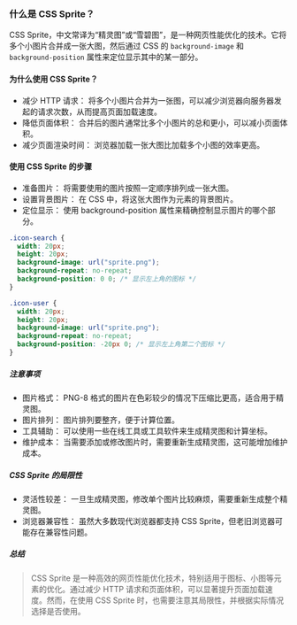 ### 什么是 CSS Sprite？

CSS Sprite，中文常译为“精灵图”或“雪碧图”，是一种网页性能优化的技术。它将多个小图片合并成一张大图，然后通过 CSS 的 `background-image` 和 `background-position` 属性来定位显示其中的某一部分。

#### 为什么使用 CSS Sprite？

- 减少 HTTP 请求： 将多个小图片合并为一张图，可以减少浏览器向服务器发起的请求次数，从而提高页面加载速度。
- 降低页面体积： 合并后的图片通常比多个小图片的总和更小，可以减小页面体积。
- 减少页面渲染时间： 浏览器加载一张大图比加载多个小图的效率更高。

#### 使用 CSS Sprite 的步骤

- 准备图片： 将需要使用的图片按照一定顺序排列成一张大图。
- 设置背景图片： 在 CSS 中，将这张大图作为元素的背景图片。
- 定位显示： 使用 background-position 属性来精确控制显示图片的哪个部分。

```css
.icon-search {
  width: 20px;
  height: 20px;
  background-image: url("sprite.png");
  background-repeat: no-repeat;
  background-position: 0 0; /* 显示左上角的图标 */
}

.icon-user {
  width: 20px;
  height: 20px;
  background-image: url("sprite.png");
  background-repeat: no-repeat;
  background-position: -20px 0; /* 显示左上角第二个图标 */
}
```

##### 注意事项

- 图片格式： PNG-8 格式的图片在色彩较少的情况下压缩比更高，适合用于精灵图。
- 图片排列： 图片排列要整齐，便于计算位置。
- 工具辅助： 可以使用一些在线工具或工具软件来生成精灵图和计算坐标。
- 维护成本： 当需要添加或修改图片时，需要重新生成精灵图，这可能增加维护成本。

##### CSS Sprite 的局限性

- 灵活性较差： 一旦生成精灵图，修改单个图片比较麻烦，需要重新生成整个精灵图。
- 浏览器兼容性： 虽然大多数现代浏览器都支持 CSS Sprite，但老旧浏览器可能存在兼容性问题。

##### 总结

> CSS Sprite 是一种高效的网页性能优化技术，特别适用于图标、小图等元素的优化。通过减少 HTTP 请求和页面体积，可以显著提升页面加载速度。然而，在使用 CSS Sprite 时，也需要注意其局限性，并根据实际情况选择是否使用。
